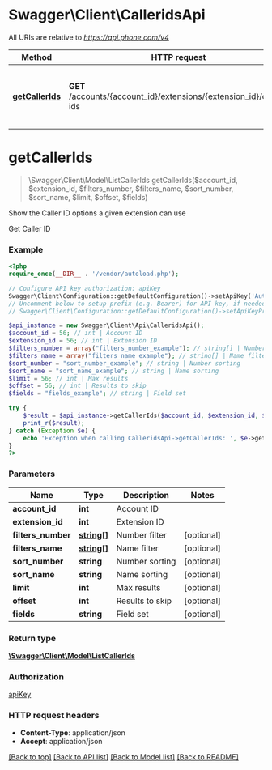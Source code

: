 # Swagger\Client\CalleridsApi

All URIs are relative to *https://api.phone.com/v4*

Method | HTTP request | Description
------------- | ------------- | -------------
[**getCallerIds**](CalleridsApi.md#getCallerIds) | **GET** /accounts/{account_id}/extensions/{extension_id}/caller-ids | Show the Caller ID options a given extension can use


# **getCallerIds**
> \Swagger\Client\Model\ListCallerIds getCallerIds($account_id, $extension_id, $filters_number, $filters_name, $sort_number, $sort_name, $limit, $offset, $fields)

Show the Caller ID options a given extension can use

Get Caller ID

### Example
```php
<?php
require_once(__DIR__ . '/vendor/autoload.php');

// Configure API key authorization: apiKey
Swagger\Client\Configuration::getDefaultConfiguration()->setApiKey('Authorization', 'YOUR_API_KEY');
// Uncomment below to setup prefix (e.g. Bearer) for API key, if needed
// Swagger\Client\Configuration::getDefaultConfiguration()->setApiKeyPrefix('Authorization', 'Bearer');

$api_instance = new Swagger\Client\Api\CalleridsApi();
$account_id = 56; // int | Account ID
$extension_id = 56; // int | Extension ID
$filters_number = array("filters_number_example"); // string[] | Number filter
$filters_name = array("filters_name_example"); // string[] | Name filter
$sort_number = "sort_number_example"; // string | Number sorting
$sort_name = "sort_name_example"; // string | Name sorting
$limit = 56; // int | Max results
$offset = 56; // int | Results to skip
$fields = "fields_example"; // string | Field set

try {
    $result = $api_instance->getCallerIds($account_id, $extension_id, $filters_number, $filters_name, $sort_number, $sort_name, $limit, $offset, $fields);
    print_r($result);
} catch (Exception $e) {
    echo 'Exception when calling CalleridsApi->getCallerIds: ', $e->getMessage(), PHP_EOL;
}
?>
```

### Parameters

Name | Type | Description  | Notes
------------- | ------------- | ------------- | -------------
 **account_id** | **int**| Account ID |
 **extension_id** | **int**| Extension ID |
 **filters_number** | [**string[]**](../Model/string.md)| Number filter | [optional]
 **filters_name** | [**string[]**](../Model/string.md)| Name filter | [optional]
 **sort_number** | **string**| Number sorting | [optional]
 **sort_name** | **string**| Name sorting | [optional]
 **limit** | **int**| Max results | [optional]
 **offset** | **int**| Results to skip | [optional]
 **fields** | **string**| Field set | [optional]

### Return type

[**\Swagger\Client\Model\ListCallerIds**](../Model/ListCallerIds.md)

### Authorization

[apiKey](../../README.md#apiKey)

### HTTP request headers

 - **Content-Type**: application/json
 - **Accept**: application/json

[[Back to top]](#) [[Back to API list]](../../README.md#documentation-for-api-endpoints) [[Back to Model list]](../../README.md#documentation-for-models) [[Back to README]](../../README.md)

